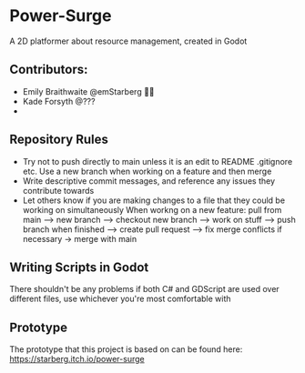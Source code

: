 # Power-Surge
A 2D platformer about resource management, created in Godot
## Contributors:
- Emily Braithwaite @emStarberg 🐻🦉
- Kade Forsyth @???
-

## Repository Rules
- Try not to push directly to main unless it is an edit to README .gitignore etc. Use a new branch when working on a feature and then merge
- Write descriptive commit messages, and reference any issues they contribute towards
- Let others know if you are making changes to a file that they could be working on simultaneously
When workng on a new feature:
pull from main --> new branch --> checkout new branch --> work on stuff --> push branch when finished --> create pull request --> fix merge conflicts if necessary -> merge with main

## Writing Scripts in Godot
There shouldn't be any problems if both C# and GDScript are used over different files, use whichever you're most comfortable with

## Prototype
The prototype that this project is based on can be found here:
https://starberg.itch.io/power-surge
